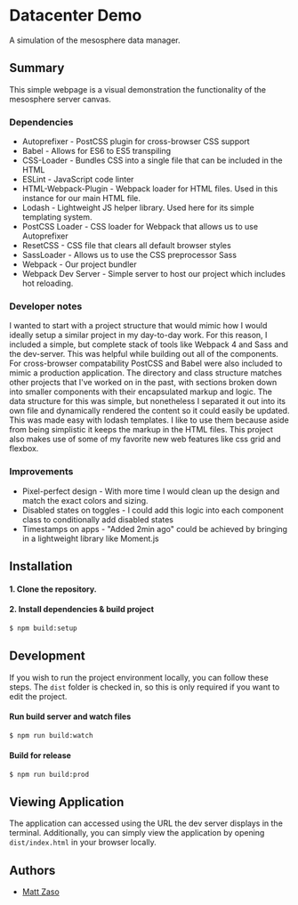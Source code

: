 # Datacenter Demo

A simulation of the mesosphere data manager.

## Summary

This simple webpage is a visual demonstration the functionality of the mesosphere server canvas.

### Dependencies
* Autoprefixer - PostCSS plugin for cross-browser CSS support
* Babel - Allows for ES6 to ES5 transpiling
* CSS-Loader - Bundles CSS into a single file that can be included in the HTML
* ESLint - JavaScript code linter
* HTML-Webpack-Plugin - Webpack loader for HTML files. Used in this instance for our main HTML file.
* Lodash - Lightweight JS helper library. Used here for its simple templating system.
* PostCSS Loader - CSS loader for Webpack that allows us to use Autoprefixer
* ResetCSS - CSS file that clears all default browser styles
* SassLoader - Allows us to use the CSS preprocessor Sass
* Webpack - Our project bundler
* Webpack Dev Server - Simple server to host our project which includes hot reloading.

### Developer notes
I wanted to start with a project structure that would mimic how I would ideally setup a similar project in my day-to-day work. For this reason, I included a simple, but complete stack of tools like Webpack 4 and Sass and the dev-server. This was helpful while building out all of the components. For cross-browser compatability PostCSS and Babel were also included to mimic a production application. The directory and class structure matches other projects that I've worked on in the past, with sections broken down into smaller components with their encapsulated markup and logic. The data structure for this was simple, but nonetheless I separated it out into its own file and dynamically rendered the content so it could easily be updated. This was made easy with lodash templates. I like to use them because aside from being simplistic it keeps the markup in the HTML files. This project also makes use of some of my favorite new web features like css grid and flexbox.

### Improvements
* Pixel-perfect design - With more time I would clean up the design and match the exact colors and sizing.
* Disabled states on toggles - I could add this logic into each component class to conditionally add disabled states
* Timestamps on apps - "Added 2min ago" could be achieved by bringing in a lightweight library like Moment.js


## Installation
#### 1. Clone the repository.
#### 2. Install dependencies & build project
```bash
$ npm build:setup
```

Development
-------------
If you wish to run the project environment locally, you can follow these steps. The `dist` folder is checked in, so this is only required if you want to edit the project.

#### Run build server and watch files
```bash
$ npm run build:watch
```

#### Build for release
```bash
$ npm run build:prod
```

Viewing Application
-------------
The application can accessed using the URL the dev server displays in the terminal. Additionally, you can simply view the application by opening `dist/index.html` in your browser locally.

Authors
-------
* [Matt Zaso](zaso.matthew@gmail.com)
